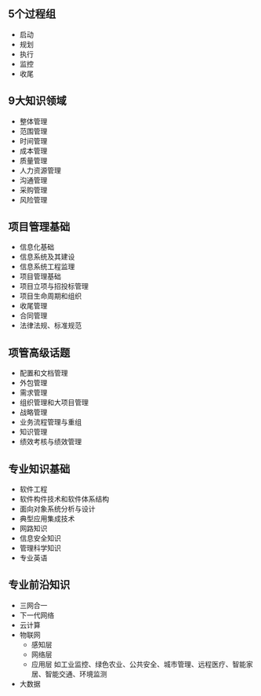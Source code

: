 
## 5个过程组
* 启动
* 规划
* 执行
* 监控
* 收尾

## 9大知识领域
* 整体管理
* 范围管理
* 时间管理
* 成本管理
* 质量管理
* 人力资源管理
* 沟通管理
* 采购管理
* 风险管理

## 项目管理基础
* 信息化基础
* 信息系统及其建设
* 信息系统工程监理
* 项目管理基础
* 项目立项与招投标管理
* 项目生命周期和组织
* 收尾管理
* 合同管理
* 法律法规、标准规范

## 项管高级话题
* 配置和文档管理
* 外包管理
* 需求管理
* 组织管理和大项目管理
* 战略管理
* 业务流程管理与重组
* 知识管理
* 绩效考核与绩效管理

## 专业知识基础
* 软件工程
* 软件构件技术和软件体系结构
* 面向对象系统分析与设计
* 典型应用集成技术
* 网路知识
* 信息安全知识
* 管理科学知识
* 专业英语

## 专业前沿知识
* 三网合一
* 下一代网络
* 云计算
* 物联网
  * 感知层
  * 网络层
  * 应用层 如工业监控、绿色农业、公共安全、城市管理、远程医疗、智能家居、智能交通、环境监测
* 大数据